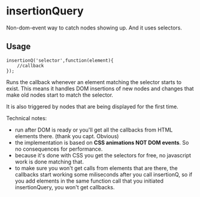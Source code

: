 insertionQuery
==============

Non-dom-event way to catch nodes showing up. And it uses selectors.

## Usage

	insertionQ('selector',function(element){
		//callback
	});

Runs the callback whenever an element matching the selector starts to exist. This means it handles DOM insertions of new nodes and changes that make old nodes start to match the selector. 

It is also triggered by nodes that are being displayed for the first time.

Technical notes:

 - run after DOM is ready or you'll get all the callbacks from HTML elements there. (thank you capt. Obvious)
 - the implementation is based on **CSS animations NOT DOM events**. So no consequences for performance.
 - because it's done with CSS you get the selectors for free, no javascript work is done matching that.
 - to make sure you won't get calls from elements that are there, the callbacks start working some miliseconds after you call insertionQ, so if you add elements in the same function call that you initiated insertionQuery, you won't get callbacks. 
